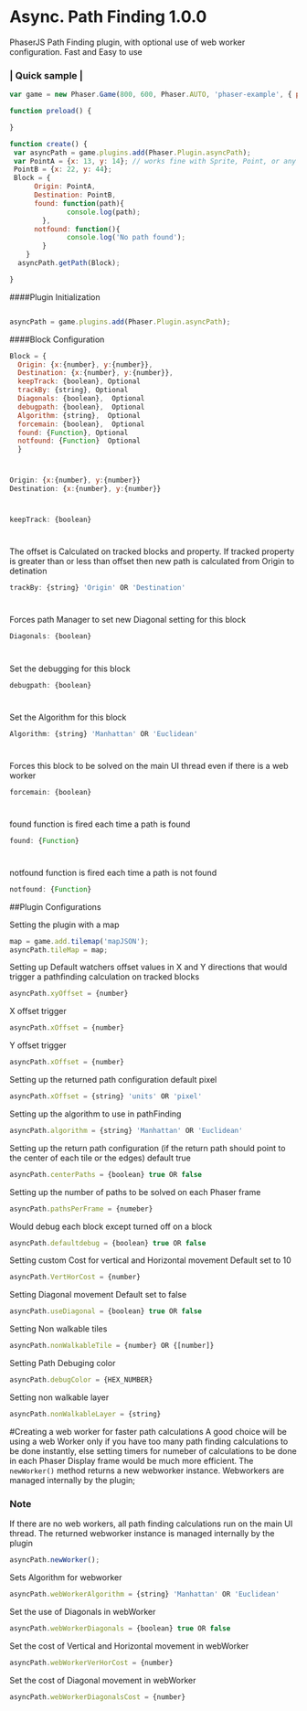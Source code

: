 # Async. Path Finding 1.0.0
PhaserJS Path Finding plugin, with optional use of web worker configuration. Fast and Easy to use


### | Quick sample |

```javascript
var game = new Phaser.Game(800, 600, Phaser.AUTO, 'phaser-example', { preload: preload, create: create });

function preload() {

}

function create() {
 var asyncPath = game.plugins.add(Phaser.Plugin.asyncPath);
 var PointA = {x: 13, y: 14}; // works fine with Sprite, Point, or any object with x and y properties
 PointB = {x: 22, y: 44};
 Block = {
      Origin: PointA,
      Destination: PointB,
      found: function(path){
              console.log(path);
        },
      notfound: function(){
              console.log('No path found');
        }
    }
  asyncPath.getPath(Block);

}
```




####Plugin Initialization
```javascript

asyncPath = game.plugins.add(Phaser.Plugin.asyncPath);

```

####Block Configuration

``` javascript
Block = {
  Origin: {x:{number}, y:{number}},
  Destination: {x:{number}, y:{number}},
  keepTrack: {boolean}, Optional
  trackBy: {string}, Optional
  Diagonals: {boolean},  Optional
  debugpath: {boolean},  Optional
  Algorithm: {string},  Optional
  forcemain: {boolean},  Optional
  found: {Function}, Optional
  notfound: {Function}  Optional
  }
```

#
``` javascript
Origin: {x:{number}, y:{number}}
Destination: {x:{number}, y:{number}}
```
#

``` javascript
keepTrack: {boolean} 
```

#
The offset is Calculated on tracked blocks and property.
If tracked property is greater than or less than offset then new path is calculated from Origin to detination

``` javascript
trackBy: {string} 'Origin' OR 'Destination'
``` 

#
Forces path Manager to set new Diagonal setting for this block
``` javascript
Diagonals: {boolean}
```

#
Set the debugging for this block
``` javascript
debugpath: {boolean} 
```


#
Set the Algorithm for this block
``` javascript
Algorithm: {string} 'Manhattan' OR 'Euclidean'
```

#
Forces this block to be solved on the main UI thread even if there is a web worker
``` javascript
forcemain: {boolean} 
```


#
found function is fired each time a path is found
``` javascript
found: {Function} 
```

#
notfound function is fired each time a path is not found
``` javascript
notfound: {Function} 
```


##Plugin Configurations

Setting the plugin with a map
```javascript
map = game.add.tilemap('mapJSON');
asyncPath.tileMap = map;
```


Setting up Default watchers offset values in X and Y directions that would trigger a pathfinding calculation on tracked blocks

```javascript
asyncPath.xyOffset = {number}
```

X offset trigger
```javascript
asyncPath.xOffset = {number}
```

Y offset trigger
```javascript
asyncPath.xOffset = {number}
```

Setting up the returned path configuration default pixel
```javascript
asyncPath.xOffset = {string} 'units' OR 'pixel'
```


Setting up the algorithm to use in pathFinding
```javascript
asyncPath.algorithm = {string} 'Manhattan' OR 'Euclidean'
```


Setting up the return path configuration (if the return path should point to the center of each tile or the edges) default true
```javascript
asyncPath.centerPaths = {boolean} true OR false 
```


Setting up the number of paths to be solved on each Phaser frame
```javascript
asyncPath.pathsPerFrame = {numeber} 
```


Would debug each block except turned off on a block
```javascript
asyncPath.defaultdebug = {boolean} true OR false 
```


Setting custom Cost for vertical and Horizontal movement
Default set to 10
```javascript
asyncPath.VertHorCost = {number} 
```

Setting Diagonal movement
Default set to false
```javascript
asyncPath.useDiagonal = {boolean} true OR false 
```


Setting Non walkable tiles
```javascript
asyncPath.nonWalkableTile = {number} OR {[number]}
```



Setting Path Debuging color
```javascript
asyncPath.debugColor = {HEX_NUMBER}
```



Setting non walkable layer
```javascript
asyncPath.nonWalkableLayer = {string}
```


#Creating a web worker for faster path calculations
A good choice will be using a web Worker only if you have too many path
finding calculations to be done instantly, else setting timers for numeber of calculations to be done in each Phaser Display frame would be much more efficient. The
``` newWorker() ``` method returns a new webworker instance. Webworkers are managed internally by the plugin;

### Note
If there are no web workers, all path finding calculations run on the main UI thread.
The returned webworker instance is managed internally by the plugin


```javascript
asyncPath.newWorker();
```

Sets Algorithm for webworker
```javascript
asyncPath.webWorkerAlgorithm = {string} 'Manhattan' OR 'Euclidean'
```

Set the use of Diagonals in webWorker
```javascript
asyncPath.webWorkerDiagonals = {boolean} true OR false 
```

Set the cost of Vertical and Horizontal movement in webWorker
```javascript
asyncPath.webWorkerVerHorCost = {number}
```

Set the cost of Diagonal movement in webWorker
```javascript
asyncPath.webWorkerDiagonalsCost = {number}
```


